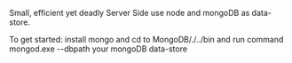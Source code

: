 Small, efficient yet deadly Server Side use node and mongoDB as data-store.

To get started:
install mongo and cd to MongoDB/./../bin and run command mongod.exe --dbpath your mongoDB data-store